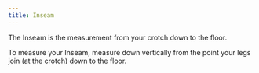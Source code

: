 ```yaml
---
title: Inseam
---
```


The Inseam is the measurement from your crotch down to the floor.

To measure your Inseam, measure down vertically from the point your legs join (at the crotch) down to the floor.